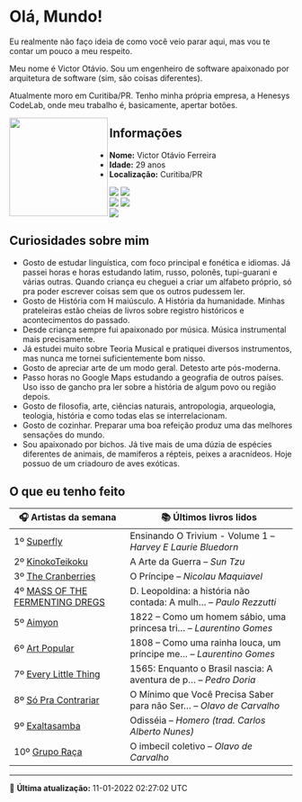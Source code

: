 # Olá, Mundo!

Eu realmente não faço ideia de como você veio parar aqui, mas vou te contar um pouco a meu respeito.

Meu nome é Victor Otávio. Sou um engenheiro de software apaixonado por arquitetura de software (sim, são coisas diferentes).

Atualmente moro em Curitiba/PR. Tenho minha própria empresa, a Henesys CodeLab, onde meu trabalho é, basicamente, apertar botões.

<img align="left" src="https://github.com/vctrtvfrrr/vctrtvfrrr/raw/master/octocat.png" alt="" width="175" />

## Informações

- **Nome:** Victor Otávio Ferreira
- **Idade:** 29 anos
- **Localização:** Curitiba/PR

[![](https://img.shields.io/badge/LinkedIn-victorotavio-blue)](https://www.linkedin.com/in/victorotavio/) [![](https://img.shields.io/badge/Twitter-@vctrtvfrrr-blue)](https://twitter.com/vctrtvfrrr)  
[![](https://img.shields.io/badge/GitHub-vctrtvfrrr-24292e)](https://github.com/vctrtvfrrr) [![](https://img.shields.io/badge/GitLab-vctrtvfrrr-ec5d16)](https://gitlab.com/vctrtvfrrr)  
[![](https://img.shields.io/badge/Email-victor@otavioferreira.com.br-red)](mailto:victor@otavioferreira.com.br)  

## Curiosidades sobre mim

-   Gosto de estudar linguística, com foco principal e fonética e idiomas. Já passei horas e horas estudando latim, russo, polonês, tupi-guarani e várias outras. Quando criança eu cheguei a criar um alfabeto próprio, só pra poder escrever coisas sem que os outros pudessem ler.
-   Gosto de História com H maiúsculo. A História da humanidade. Minhas prateleiras estão cheias de livros sobre registro históricos e acontecimentos do passado.
-   Desde criança sempre fui apaixonado por música. Música instrumental mais precisamente.
-   Já estudei muito sobre Teoria Musical e pratiquei diversos instrumentos, mas nunca me tornei suficientemente bom nisso.
-   Gosto de apreciar arte de um modo geral. Detesto arte pós-moderna.
-   Passo horas no Google Maps estudando a geografia de outros países. Uso isso de gancho pra ler sobre a história de algum povo ou região depois.
-   Gosto de filosofia, arte, ciências naturais, antropologia, arqueologia, teologia, história e como todas elas se interrelacionam.
-   Gosto de cozinhar. Preparar uma boa refeição produz uma das melhores sensações do mundo.
-   Sou apaixonado por bichos. Já tive mais de uma dúzia de espécies diferentes de animais, de mamiferos a répteis, peixes a aracnídeos. Hoje possuo de um criadouro de aves exóticas.


## O que eu tenho feito

|                                   🎧 Artistas da semana                                   |                      📚 Últimos livros lidos                      |
|-------------------------------------------------------------------------------------------|-------------------------------------------------------------------|
| 1º [Superfly](https://www.last.fm/music/Superfly)                                         | Ensinando O Trivium - Volume 1	–	_Harvey E Laurie Bluedorn_         |
| 2º [KinokoTeikoku](https://www.last.fm/music/KinokoTeikoku)                               | A Arte da Guerra	–	_Sun Tzu_                                        |
| 3º [The Cranberries](https://www.last.fm/music/The+Cranberries)                           | O Príncipe	–	_Nicolau Maquiavel_                                    |
| 4º [MASS OF THE FERMENTING DREGS](https://www.last.fm/music/MASS+OF+THE+FERMENTING+DREGS) | D. Leopoldina: a história não contada: A mulh…	–	_Paulo Rezzutti_   |
| 5º [Aimyon](https://www.last.fm/music/Aimyon)                                             | 1822 – Como um homem sábio, uma princesa tri…	–	_Laurentino Gomes_  |
| 6º [Art Popular](https://www.last.fm/music/Art+Popular)                                   | 1808 – Como uma rainha louca, um príncipe me…	–	_Laurentino Gomes_  |
| 7º [Every Little Thing](https://www.last.fm/music/Every+Little+Thing)                     | 1565: Enquanto o Brasil nascia: A aventura de p…	–	_Pedro Doria_    |
| 8º [Só Pra Contrariar](https://www.last.fm/music/S%C3%B3+Pra+Contrariar)                  | O Mínimo que Você Precisa Saber para não Ser…	–	_Olavo de Carvalho_ |
| 9º [Exaltasamba](https://www.last.fm/music/Exaltasamba)                                   | Odisséia	–	_Homero (trad. Carlos Alberto Nunes)_                    |
| 10º [Grupo Raça](https://www.last.fm/music/Grupo+Ra%C3%A7a)                               | O imbecil coletivo	–	_Olavo de Carvalho_                            |


---

🚀 **Última atualização:** 11-01-2022 02:27:02 UTC